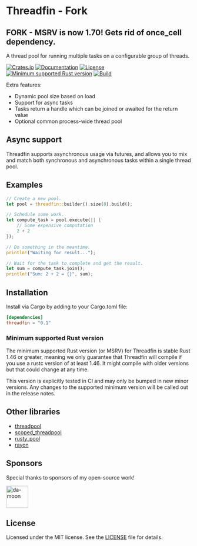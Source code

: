 # Threadfin - Fork

## FORK - MSRV is now 1.70! Gets rid of once_cell dependency.

A thread pool for running multiple tasks on a configurable group of threads.

[![Crates.io](https://img.shields.io/crates/v/threadfin.svg)](https://crates.io/crates/threadfin)
[![Documentation](https://docs.rs/threadfin/badge.svg)](https://docs.rs/threadfin)
[![License](https://img.shields.io/badge/license-MIT-blue.svg)](LICENSE)
[![Minimum supported Rust version](https://img.shields.io/badge/rustc-1.51+-yellow.svg)](#minimum-supported-rust-version)
[![Build](https://github.com/sagebind/threadfin/workflows/ci/badge.svg)](https://github.com/sagebind/threadfin/actions)

Extra features:

- Dynamic pool size based on load
- Support for async tasks
- Tasks return a handle which can be joined or awaited for the return value
- Optional common process-wide thread pool

## Async support

Threadfin supports asynchronous usage via futures, and allows you to mix and match both synchronous and asynchronous tasks within a single thread pool.

## Examples

```rust
// Create a new pool.
let pool = threadfin::builder().size(8).build();

// Schedule some work.
let compute_task = pool.execute(|| {
    // Some expensive computation
    2 + 2
});

// Do something in the meantime.
println!("Waiting for result...");

// Wait for the task to complete and get the result.
let sum = compute_task.join();
println!("Sum: 2 + 2 = {}", sum);
```

## Installation

Install via Cargo by adding to your Cargo.toml file:

```toml
[dependencies]
threadfin = "0.1"
```

### Minimum supported Rust version

The minimum supported Rust version (or MSRV) for Threadfin is stable Rust 1.46 or greater, meaning we only guarantee that Threadfin will compile if you use a rustc version of at least 1.46. It might compile with older versions but that could change at any time.

This version is explicitly tested in CI and may only be bumped in new minor versions. Any changes to the supported minimum version will be called out in the release notes.

## Other libraries

- [threadpool](https://github.com/rust-threadpool/rust-threadpool)
- [scoped_threadpool](https://github.com/kimundi/scoped-threadpool-rs)
- [rusty_pool](https://github.com/robinfriedli/rusty_pool)
- [rayon](https://github.com/rayon-rs/rayon)

## Sponsors

Special thanks to sponsors of my open-source work!

<!-- sponsors --><a href="https://github.com/da-moon"><img src="https://github.com/da-moon.png" width="60px" alt="da-moon" /></a><!-- sponsors -->

## License

Licensed under the MIT license. See the [LICENSE](LICENSE) file for details.
